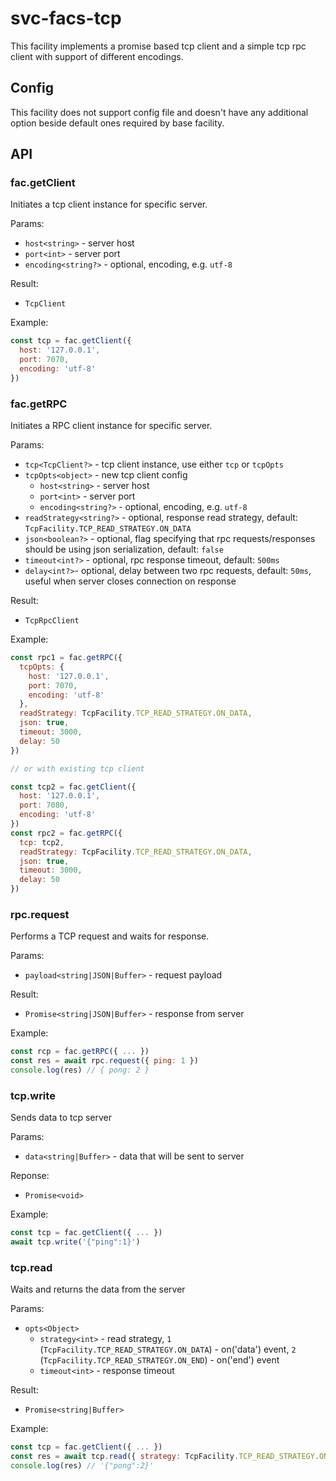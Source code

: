# svc-facs-tcp

This facility implements a promise based tcp client and a simple tcp rpc client with support of different encodings.

## Config

This facility does not support config file and doesn't have any additional option beside default ones required by base facility.

## API

### fac.getClient

Initiates a tcp client instance for specific server.

Params:
- `host<string>` - server host
- `port<int>` - server port
- `encoding<string?>` - optional, encoding, e.g. `utf-8`

Result:
- `TcpClient`

Example:
```js
const tcp = fac.getClient({
  host: '127.0.0.1',
  port: 7070,
  encoding: 'utf-8'
})
```

### fac.getRPC

Initiates a RPC client instance for specific server.

Params:
- `tcp<TcpClient?>` - tcp client instance, use either `tcp` or `tcpOpts`
- `tcpOpts<object>` - new tcp client config
  - `host<string>` - server host
  - `port<int>` - server port
  - `encoding<string?>` - optional, encoding, e.g. `utf-8`
- `readStrategy<string?>` - optional, response read strategy, default: `TcpFacility.TCP_READ_STRATEGY.ON_DATA`
- `json<boolean?>` - optional, flag specifying that rpc requests/responses should be using json serialization, default: `false`
- `timeout<int?>` - optional, rpc response timeout, default: `500ms`
- `delay<int?>`- optional, delay between two rpc requests, default: `50ms`, useful when server closes connection on response

Result:
- `TcpRpcClient`

Example:
```js
const rpc1 = fac.getRPC({
  tcpOpts: {
    host: '127.0.0.1',
    port: 7070,
    encoding: 'utf-8'
  },
  readStrategy: TcpFacility.TCP_READ_STRATEGY.ON_DATA,
  json: true,
  timeout: 3000,
  delay: 50
})

// or with existing tcp client

const tcp2 = fac.getClient({
  host: '127.0.0.1',
  port: 7080,
  encoding: 'utf-8'
})
const rpc2 = fac.getRPC({
  tcp: tcp2,
  readStrategy: TcpFacility.TCP_READ_STRATEGY.ON_DATA,
  json: true,
  timeout: 3000,
  delay: 50
})
```

### rpc.request

Performs a TCP request and waits for response.

Params:
- `payload<string|JSON|Buffer>` - request payload

Result:
- `Promise<string|JSON|Buffer>` - response from server

Example:
```js
const rcp = fac.getRPC({ ... })
const res = await rpc.request({ ping: 1 })
console.log(res) // { pong: 2 }
```

### tcp.write

Sends data to tcp server

Params:
- `data<string|Buffer>` - data that will be sent to server

Reponse:
- `Promise<void>`

Example:
```js
const tcp = fac.getClient({ ... })
await tcp.write('{"ping":1}')
```

### tcp.read

Waits and returns the data from the server

Params:
- `opts<Object>`
  - `strategy<int>` - read strategy, `1` (`TcpFacility.TCP_READ_STRATEGY.ON_DATA`) - on('data') event, `2` (`TcpFacility.TCP_READ_STRATEGY.ON_END`) - on('end') event
  - `timeout<int>` - response timeout

Result:
- `Promise<string|Buffer>`

Example:
```js
const tcp = fac.getClient({ ... })
const res = await tcp.read({ strategy: TcpFacility.TCP_READ_STRATEGY.ON_DATA })
console.log(res) // '{"pong":2}'
```
